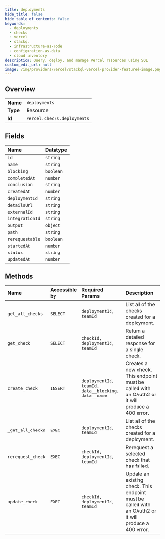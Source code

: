 ```yaml
---
title: deployments
hide_title: false
hide_table_of_contents: false
keywords:
  - deployments
  - checks
  - vercel    
  - stackql
  - infrastructure-as-code
  - configuration-as-data
  - cloud inventory
description: Query, deploy, and manage Vercel resources using SQL
custom_edit_url: null
image: /img/providers/vercel/stackql-vercel-provider-featured-image.png
---
```

  
    

## Overview
<table><tbody>
<tr><td><b>Name</b></td><td><code>deployments</code></td></tr>
<tr><td><b>Type</b></td><td>Resource</td></tr>
<tr><td><b>Id</b></td><td><code>vercel.checks.deployments</code></td></tr>
</tbody></table>

## Fields
| Name | Datatype |
|:-----|:---------|
| `id` | `string` |
| `name` | `string` |
| `blocking` | `boolean` |
| `completedAt` | `number` |
| `conclusion` | `string` |
| `createdAt` | `number` |
| `deploymentId` | `string` |
| `detailsUrl` | `string` |
| `externalId` | `string` |
| `integrationId` | `string` |
| `output` | `object` |
| `path` | `string` |
| `rerequestable` | `boolean` |
| `startedAt` | `number` |
| `status` | `string` |
| `updatedAt` | `number` |
## Methods
| Name | Accessible by | Required Params | Description |
|:-----|:--------------|:----------------|:------------|
| `get_all_checks` | `SELECT` | `deploymentId, teamId` | List all of the checks created for a deployment. |
| `get_check` | `SELECT` | `checkId, deploymentId, teamId` | Return a detailed response for a single check. |
| `create_check` | `INSERT` | `deploymentId, teamId, data__blocking, data__name` | Creates a new check. This endpoint must be called with an OAuth2 or it will produce a 400 error. |
| `_get_all_checks` | `EXEC` | `deploymentId, teamId` | List all of the checks created for a deployment. |
| `rerequest_check` | `EXEC` | `checkId, deploymentId, teamId` | Rerequest a selected check that has failed. |
| `update_check` | `EXEC` | `checkId, deploymentId, teamId` | Update an existing check. This endpoint must be called with an OAuth2 or it will produce a 400 error. |
